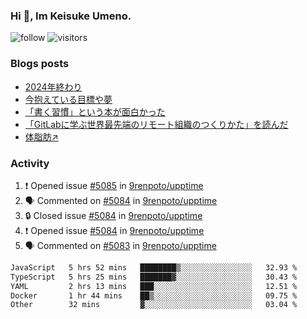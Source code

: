 ### Hi 👋, Im Keisuke Umeno.

<!--
**9renpoto/9renpoto** is a ✨ _special_ ✨ repository because its `README.md` (this file) appears on your GitHub profile.

Here are some ideas to get you started:

- 🔭 I’m currently working on ...
- 🌱 I’m currently learning ...
- 👯 I’m looking to collaborate on ...
- 🤔 I’m looking for help with ...
- 💬 Ask me about ...
- 📫 How to reach me: ...
- 😄 Pronouns: ...
- ⚡ Fun fact: ...
-->

![follow](https://img.shields.io/github/followers/9renpoto?label=Follow&style=social)
![visitors](https://komarev.com/ghpvc/?username=9renpoto&label=Profile%20views&color=0e75b6&style=flat)

### Blogs posts

<!-- BLOG-POST-LIST:START -->
- [2024年終わり](https://9renpoto.win/entry/2024/12/31/2024-end)
- [今抱えている目標や夢](https://9renpoto.win/entry/2024/12/02/objective)
- [「書く習慣」という本が面白かった](https://9renpoto.win/entry/2024/11/11/leave_a_feeling_sad)
- [「GitLabに学ぶ世界最先端のリモート組織のつくりかた」を読んだ](https://9renpoto.win/entry/2024/09/10/remote_organization)
- [体脂肪↗](https://9renpoto.win/entry/2024/08/12/gaining_fat)
<!-- BLOG-POST-LIST:END -->

### Activity

<!--START_SECTION:activity-->
1. ❗ Opened issue [#5085](https://github.com/9renpoto/upptime/issues/5085) in [9renpoto/upptime](https://github.com/9renpoto/upptime)
2. 🗣 Commented on [#5084](https://github.com/9renpoto/upptime/issues/5084#issuecomment-2593113832) in [9renpoto/upptime](https://github.com/9renpoto/upptime)
3. 🔒 Closed issue [#5084](https://github.com/9renpoto/upptime/issues/5084) in [9renpoto/upptime](https://github.com/9renpoto/upptime)
4. ❗ Opened issue [#5084](https://github.com/9renpoto/upptime/issues/5084) in [9renpoto/upptime](https://github.com/9renpoto/upptime)
5. 🗣 Commented on [#5083](https://github.com/9renpoto/upptime/issues/5083#issuecomment-2593061671) in [9renpoto/upptime](https://github.com/9renpoto/upptime)
<!--END_SECTION:activity-->

<!--START_SECTION:waka-->

```txt
JavaScript   5 hrs 52 mins   ████████▒░░░░░░░░░░░░░░░░   32.93 %
TypeScript   5 hrs 25 mins   ███████▓░░░░░░░░░░░░░░░░░   30.43 %
YAML         2 hrs 13 mins   ███░░░░░░░░░░░░░░░░░░░░░░   12.51 %
Docker       1 hr 44 mins    ██▒░░░░░░░░░░░░░░░░░░░░░░   09.75 %
Other        32 mins         ▓░░░░░░░░░░░░░░░░░░░░░░░░   03.04 %
```

<!--END_SECTION:waka-->
